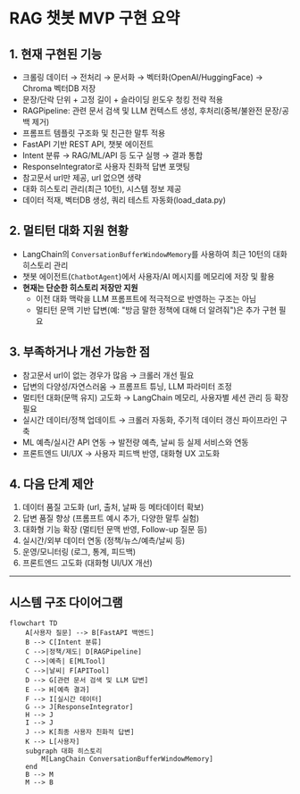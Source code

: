 # RAG 챗봇 MVP 구현 요약

## 1. 현재 구현된 기능

- 크롤링 데이터 → 전처리 → 문서화 → 벡터화(OpenAI/HuggingFace) → Chroma 벡터DB 저장
- 문장/단락 단위 + 고정 길이 + 슬라이딩 윈도우 청킹 전략 적용
- RAGPipeline: 관련 문서 검색 및 LLM 컨텍스트 생성, 후처리(중복/불완전 문장/공백 제거)
- 프롬프트 템플릿 구조화 및 친근한 말투 적용
- FastAPI 기반 REST API, 챗봇 에이전트
- Intent 분류 → RAG/ML/API 등 도구 실행 → 결과 통합
- ResponseIntegrator로 사용자 친화적 답변 포맷팅
- 참고문서 url만 제공, url 없으면 생략
- 대화 히스토리 관리(최근 10턴), 시스템 정보 제공
- 데이터 적재, 벡터DB 생성, 쿼리 테스트 자동화(load_data.py)

## 2. 멀티턴 대화 지원 현황

- LangChain의 `ConversationBufferWindowMemory`를 사용하여 최근 10턴의 대화 히스토리 관리
- 챗봇 에이전트(`ChatbotAgent`)에서 사용자/AI 메시지를 메모리에 저장 및 활용
- **현재는 단순한 히스토리 저장만 지원**
  - 이전 대화 맥락을 LLM 프롬프트에 적극적으로 반영하는 구조는 아님
  - 멀티턴 문맥 기반 답변(예: "방금 말한 정책에 대해 더 알려줘")은 추가 구현 필요

## 3. 부족하거나 개선 가능한 점

- 참고문서 url이 없는 경우가 많음 → 크롤러 개선 필요
- 답변의 다양성/자연스러움 → 프롬프트 튜닝, LLM 파라미터 조정
- 멀티턴 대화(문맥 유지) 고도화 → LangChain 메모리, 사용자별 세션 관리 등 확장 필요
- 실시간 데이터/정책 업데이트 → 크롤러 자동화, 주기적 데이터 갱신 파이프라인 구축
- ML 예측/실시간 API 연동 → 발전량 예측, 날씨 등 실제 서비스와 연동
- 프론트엔드 UI/UX → 사용자 피드백 반영, 대화형 UX 고도화

## 4. 다음 단계 제안

1. 데이터 품질 고도화 (url, 출처, 날짜 등 메타데이터 확보)
2. 답변 품질 향상 (프롬프트 예시 추가, 다양한 말투 실험)
3. 대화형 기능 확장 (멀티턴 문맥 반영, Follow-up 질문 등)
4. 실시간/외부 데이터 연동 (정책/뉴스/예측/날씨 등)
5. 운영/모니터링 (로그, 통계, 피드백)
6. 프론트엔드 고도화 (대화형 UI/UX 개선)

---

## 시스템 구조 다이어그램

```mermaid
flowchart TD
    A[사용자 질문] --> B[FastAPI 백엔드]
    B --> C[Intent 분류]
    C -->|정책/제도| D[RAGPipeline]
    C -->|예측| E[MLTool]
    C -->|날씨| F[APITool]
    D --> G[관련 문서 검색 및 LLM 답변]
    E --> H[예측 결과]
    F --> I[실시간 데이터]
    G --> J[ResponseIntegrator]
    H --> J
    I --> J
    J --> K[최종 사용자 친화적 답변]
    K --> L[사용자]
    subgraph 대화 히스토리
        M[LangChain ConversationBufferWindowMemory]
    end
    B --> M
    M --> B
```
